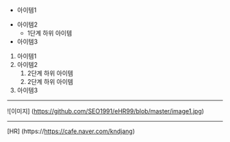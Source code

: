 - 아이템1
+ 아이템2
  - 1단계 하위 아이템
+ 아이템3

1. 아이템1
1. 아이템2
   1. 2단계 하위 아이템
   1. 2단계 하위 아이템
1. 아이템3

---
![이미지] (https://github.com/SEO1991/eHR99/blob/master/image1.jpg)
***
[HR] (https://https://cafe.naver.com/kndjang)
